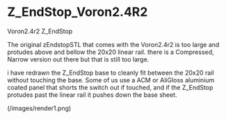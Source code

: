 # Z_EndStop_Voron2.4R2
Voron2.4r2 Z_EndStop

The original zEndstopSTL that comes with the Voron2.4r2 is too large and protudes above and bellow the 20x20 linear rail.
there is a Compressed, Narrow version out there but that is still too large.

i have redrawn the Z_EndStop base to cleanly fit between the 20x20 rail without touching the base. Some of us use a ACM or AliGloss aluminium coated panel that shorts the switch out if touched, and if the Z_EndStop protudes past the linear rail it pushes down the base sheet.

(/images/render1.png)  

